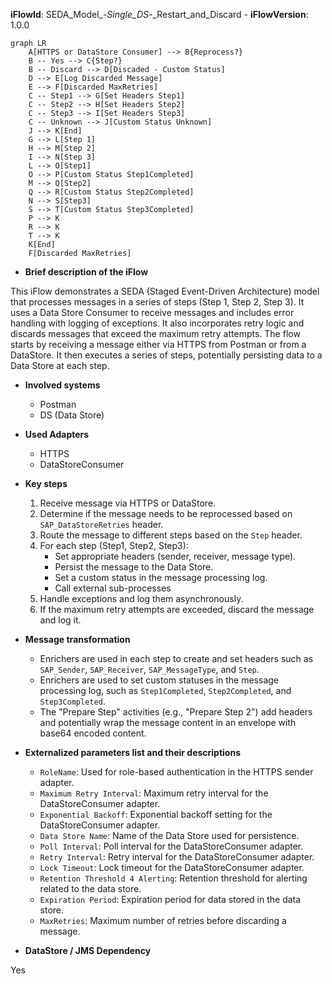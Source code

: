 **iFlowId**: SEDA_Model_-_Single_DS_-_Restart_and_Discard - **iFlowVersion**: 1.0.0
```mermaid
graph LR
    A[HTTPS or DataStore Consumer] --> B{Reprocess?}
    B -- Yes --> C{Step?}
    B -- Discard --> D[Discaded - Custom Status]
    D --> E[Log Discarded Message]
    E --> F[Discarded MaxRetries]
    C -- Step1 --> G[Set Headers Step1]
    C -- Step2 --> H[Set Headers Step2]
    C -- Step3 --> I[Set Headers Step3]
    C -- Unknown --> J[Custom Status Unknown]
    J --> K[End]
    G --> L[Step 1]
    H --> M[Step 2]
    I --> N[Step 3]
    L --> O[Step1]
    O --> P[Custom Status Step1Completed]
    M --> Q[Step2]
    Q --> R[Custom Status Step2Completed]
    N --> S[Step3]
    S --> T[Custom Status Step3Completed]
    P --> K
    R --> K
    T --> K
    K[End]
    F[Discarded MaxRetries]
```
- **Brief description of the iFlow**

This iFlow demonstrates a SEDA (Staged Event-Driven Architecture) model that processes messages in a series of steps (Step 1, Step 2, Step 3). It uses a Data Store Consumer to receive messages and includes error handling with logging of exceptions.  It also incorporates retry logic and discards messages that exceed the maximum retry attempts. The flow starts by receiving a message either via HTTPS from Postman or from a DataStore. It then executes a series of steps, potentially persisting data to a Data Store at each step.

- **Involved systems**

    - Postman
    - DS (Data Store)

- **Used Adapters**

    - HTTPS
    - DataStoreConsumer

- **Key steps**

    1.  Receive message via HTTPS or DataStore.
    2.  Determine if the message needs to be reprocessed based on `SAP_DataStoreRetries` header.
    3.  Route the message to different steps based on the `Step` header.
    4.  For each step (Step1, Step2, Step3):
        -   Set appropriate headers (sender, receiver, message type).
        -   Persist the message to the Data Store.
        -   Set a custom status in the message processing log.
        -   Call external sub-processes
    5.  Handle exceptions and log them asynchronously.
    6.  If the maximum retry attempts are exceeded, discard the message and log it.

- **Message transformation**

    -   Enrichers are used in each step to create and set headers such as `SAP_Sender`, `SAP_Receiver`, `SAP_MessageType`, and `Step`.
    -   Enrichers are used to set custom statuses in the message processing log, such as `Step1Completed`, `Step2Completed`, and `Step3Completed`.
    -   The "Prepare Step" activities (e.g., "Prepare Step 2") add headers and potentially wrap the message content in an envelope with base64 encoded content.

- **Externalized parameters list and their descriptions**

    -   `RoleName`:  Used for role-based authentication in the HTTPS sender adapter.
    -   `Maximum Retry Interval`: Maximum retry interval for the DataStoreConsumer adapter.
    -   `Exponential Backoff`: Exponential backoff setting for the DataStoreConsumer adapter.
    -   `Data Store Name`:  Name of the Data Store used for persistence.
    -   `Poll Interval`: Poll interval for the DataStoreConsumer adapter.
    -   `Retry Interval`: Retry interval for the DataStoreConsumer adapter.
    -   `Lock Timeout`: Lock timeout for the DataStoreConsumer adapter.
    -   `Retention Threshold 4 Alerting`: Retention threshold for alerting related to the data store.
    -   `Expiration Period`: Expiration period for data stored in the data store.
    -   `MaxRetries`: Maximum number of retries before discarding a message.

- **DataStore / JMS Dependency**

Yes